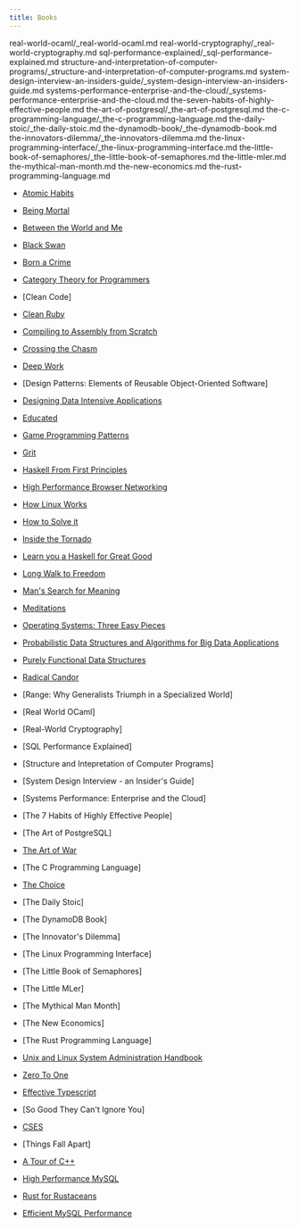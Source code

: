 ```yaml
---
title: Books
---
```


real-world-ocaml/\_real-world-ocaml.md
real-world-cryptography/\_real-world-cryptography.md
sql-performance-explained/\_sql-performance-explained.md
structure-and-interpretation-of-computer-programs/\_structure-and-interpretation-of-computer-programs.md
system-design-interview-an-insiders-guide/\_system-design-interview-an-insiders-guide.md
systems-performance-enterprise-and-the-cloud/\_systems-performance-enterprise-and-the-cloud.md
the-seven-habits-of-highly-effective-people.md
the-art-of-postgresql/\_the-art-of-postgresql.md
the-c-programming-language/\_the-c-programming-language.md
the-daily-stoic/\_the-daily-stoic.md
the-dynamodb-book/\_the-dynamodb-book.md
the-innovators-dilemma/\_the-innovators-dilemma.md
the-linux-programming-interface/\_the-linux-programming-interface.md
the-little-book-of-semaphores/\_the-little-book-of-semaphores.md
the-little-mler.md
the-mythical-man-month.md
the-new-economics.md
the-rust-programming-language.md

- [Atomic Habits](atomic-habits.md)
- [Being Mortal](being-mortal/_being-mortal.md)
- [Between the World and Me](between-the-world-and-me.md)
- [Black Swan](black-swan.md)
- [Born a Crime](born-a-crime.md)
- [Category Theory for Programmers](category-theory-for-programmers/_category-theory-for-programmers.md)

- [Clean Code]
- [Clean Ruby](clean-ruby.md)
- [Compiling to Assembly from Scratch](compiling-to-assembly-from-scratch.md)
- [Crossing the Chasm](crossing-the-chasm.md)
- [Deep Work](deep-work.md)
- [Design Patterns: Elements of Reusable Object-Oriented Software]
- [Designing Data Intensive Applications](designing-data-intensive-applications/_designing-data-intensive-applications.md)
- [Educated](educated.md)
- [Game Programming Patterns](game-programming-patterns/_game-programming-patterns.md)
- [Grit](grit.md)
- [Haskell From First Principles](haskell-from-first-principles/_haskell-from-first-principles.md)
- [High Performance Browser Networking](high-performance-browser-networking/_high-performance-browser-networking.md)
- [How Linux Works](how-linux-works/_how-linux-works.md)
- [How to Solve it](how-to-solve-it/_how-to-solve-it.md)
- [Inside the Tornado](inside-the-tornado.md)
- [Learn you a Haskell for Great Good](learn-you-a-haskell/_learn-you-a-haskell.md)
- [Long Walk to Freedom](long-walk-to-freedom.md)
- [Man's Search for Meaning](mans-search-for-meaning.md)
- [Meditations](meditations.md)
- [Operating Systems: Three Easy Pieces](operating-systems-three-easy-pieces/_operating-systems-three-easy-pieces.md)
- [Probabilistic Data Structures and Algorithms for Big Data Applications](probabilistic-data-structures-and-algorithms-for-big-data-applications/_probabilistic-data-structures-and-algorithms-for-big-data-applications.md)
- [Purely Functional Data Structures](purely-functional-data-structures/_purely-functional-data-structures.md)
- [Radical Candor](radical-candor.md)
- [Range: Why Generalists Triumph in a Specialized World]
- [Real World OCaml]
- [Real-World Cryptography]
- [SQL Performance Explained]
- [Structure and Intepretation of Computer Programs]
- [System Design Interview - an Insider's Guide]
- [Systems Performance: Enterprise and the Cloud]
- [The 7 Habits of Highly Effective People]
- [The Art of PostgreSQL]
- [The Art of War](the-art-of-war.md)
- [The C Programming Language]
- [The Choice](the-choice.md)
- [The Daily Stoic]
- [The DynamoDB Book]
- [The Innovator's Dilemma]
- [The Linux Programming Interface]
- [The Little Book of Semaphores]
- [The Little MLer]
- [The Mythical Man Month]
- [The New Economics]
- [The Rust Programming Language]
- [Unix and Linux System Administration
  Handbook](unix-and-linux-system-administration-handbook/_unix-and-linux-system-administration-handbook.md)
- [Zero To One](zero-to-one.md)
- [Effective Typescript](effective-typescript/_effective-typescript.md)
- [So Good They Can't Ignore You]
- [CSES](cses/_cses.md)
- [Things Fall Apart]
- [A Tour of C++](a-tour-of-cpp/_a-tour-of-cpp.md)
- [High Performance MySQL](high-performance-mysql/_high-performance-mysql.md)
- [Rust for Rustaceans](rust-for-rustaceans/_rust-for-rustaceans.md)
- [Efficient MySQL Performance](efficient-mysql-performance/_efficient-mysql-performance.md)
